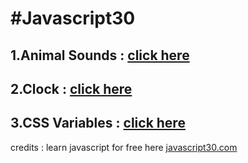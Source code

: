 # **#Javascript30**

## 1.Animal Sounds : [click here](https://anudeep-313.github.io/JS30/01.Animal%20sounds/index.html)
## 2.Clock : [click here](https://anudeep-313.github.io/JS30/Clock/index.html)
## 3.CSS Variables : [click here](https://anudeep-313.github.io/JS30/CSS%20Variables/index.html)






   credits : learn javascript for free here [javascript30.com](https://javascript30.com/)
